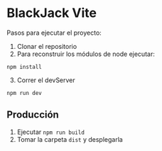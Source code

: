 # BlackJack Vite

Pasos para ejecutar el proyecto:

1. Clonar el repositorio
2. Para reconstruir los módulos de node ejecutar:

```
npm install
```

3. Correr el devServer

```
npm run dev
```

## Producción

1. Ejecutar `npm run build`
2. Tomar la carpeta `dist` y desplegarla
